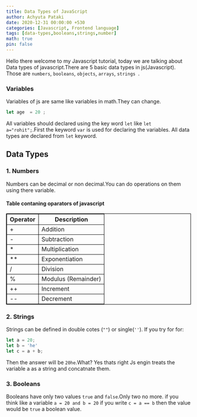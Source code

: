 ```yaml
---
title: Data Types of JavaScript
author: Achyuta Pataki
date: 2020-12-31 00:00:00 +530
categories: [Javascript, Frontend language]
tags: [data-types,booleans,strings,number]
math: true
pin: false
---
```

<style>
table, th, td {
  border: 1px solid black;
}
</style>
Hello there welcome to my Javascript tutorial, today we are talking about Data types of javascript.There are 5 basic data types in js(Javascript).
Those are `numbers`, `booleans`, `objects`, `arrays`, `strings `.

### Variables
Variables of js are same like variables in math.They can change.
```js
let age  = 20 ;
```
All variables should declared using the key word `let` like `let a="rohit";`.First the keyword `var` is used for declaring the variables.
All data types are declared from `let` keyword.
## Data Types
### 1. Numbers
Numbers can be decimal or non decimal.You can do operations on them using there variable.
#### Table contaning oparators of javascript
<table>
  <tr>
    <th>Operator</th>
    <th>Description</th>
  </tr>
  <tr>
    <td>+</td>
    <td>Addition</td>
  </tr>
  <tr>
    <td>-</td>
    <td>Subtraction</td>
  </tr>
  <tr>
    <td>*</td>
    <td>Multiplication</td>
  </tr>
  <tr>
    <td>**</td>
    <td>Exponentiation</td>
  </tr><tr>
    <td>/</td>
    <td>Division</td>
  </tr><tr>
    <td>%</td>
    <td>Modulus (Remainder)</td>
  </tr><tr>
    <td>++</td>
    <td>Increment</td>
  </tr><tr>
    <td>--</td>
    <td>Decrement</td>
  </tr>
</table>

### 2. Strings
Strings can be defined in double cotes (`""`) or single(`''`).
If you try for for:
``` js 
let a = 20;
let b = 'he'
let c = a + b;
```
Then the answer will be `20he`.What? Yes thats right Js engin treats the variable a as a string and concatnate them.

### 3. Booleans
Booleans have only two values `true` and `false`.Only two no more.
if you think like a variable `a = 20 and b = 20` if you write `c = a == b` then the value would be `true` a boolean value.

